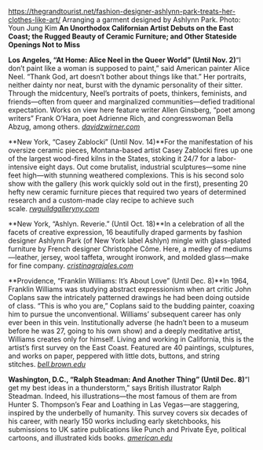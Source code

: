 https://thegrandtourist.net/fashion-designer-ashlynn-park-treats-her-clothes-like-art/
Arranging a garment designed by Ashlynn Park. Photo: Youn Jung Kim
**An Unorthodox Californian Artist Debuts on the East Coast; the Rugged Beauty of Ceramic Furniture; and Other Stateside Openings Not to Miss**

**Los Angeles, “At Home: Alice Neel in the Queer World” (Until Nov. 2)**“I don’t paint like a woman is supposed to paint,” said American painter Alice Neel. “Thank God, art doesn’t bother about things like that.” Her portraits, neither dainty nor neat, burst with the dynamic personality of their sitter. Through the midcentury, Neel’s portraits of poets, thinkers, feminists, and friends—often from queer and marginalized communities—defied traditional expectation. Works on view here feature writer Allen Ginsberg, “poet among writers” Frank O’Hara, poet Adrienne Rich, and congresswoman Bella Abzug, among others. [_davidzwirner.com_](https://www.davidzwirner.com/exhibitions/2024/at-home-alice-neel-in-the-queer-world)

**New York, “Casey Zablocki” (Until Nov. 14)**For the manifestation of his oversize ceramic pieces, Montana-based artist Casey Zablocki fires up one of the largest wood-fired kilns in the States, stoking it 24/7 for a labor-intensive eight days. Out come brutalist, industrial sculptures—some nine feet high—with stunning weathered complexions. This is his second solo show with the gallery (his work quickly sold out in the first), presenting 20 hefty new ceramic furniture pieces that required two years of determined research and a custom-made clay recipe to achieve such scale. [_rwguildgalleryny.com_](https://rwguildgalleryny.com/)

**New York, “Ashlyn. Reverie.” (Until Oct. 18)**In a celebration of all the facets of creative expression, 16 beautifully draped garments by fashion designer Ashlynn Park (of New York label Ashlyn) mingle with glass-plated furniture by French designer Christophe Côme. Here, a medley of mediums—leather, jersey, wool taffeta, wrought ironwork, and molded glass—make for fine company. [_cristinagrajales.com_](https://cristinagrajales.com/exhibitions/ashlyn-reverie/)

**Providence, “Franklin Williams: It’s About Love” (Until Dec. 8)**In 1964, Franklin Williams was studying abstract expressionism when art critic John Coplans saw the intricately patterned drawings he had been doing outside of class. “This is who you are,” Coplans said to the budding painter, coaxing him to pursue the unconventional. Williams’ subsequent career has only ever been in this vein. Institutionally adverse (he hadn’t been to a museum before he was 27, going to his own show) and a deeply meditative artist, Williams creates only for himself. Living and working in California, this is the artist’s first survey on the East Coast. Featured are 40 paintings, sculptures, and works on paper, peppered with little dots, buttons, and string stitches. [_bell.brown.edu_](https://bell.brown.edu/exhibition/franklin-williams-its-about-love)

**Washington, D.C., “Ralph Steadman: And Another Thing” (Until Dec. 8)**“I get my best ideas in a thunderstorm,” says British illustrator Ralph Steadman. Indeed, his illustrations—the most famous of them are from Hunter S. Thompson’s Fear and Loathing in Las Vegas—are staggering, inspired by the underbelly of humanity. This survey covers six decades of his career, with nearly 150 works including early sketchbooks, his submissions to UK satire publications like Punch and Private Eye, political cartoons, and illustrated kids books. [_american.edu_](https://www.american.edu/cas/museum/2024/and-another-thing-steadman.cfm)
